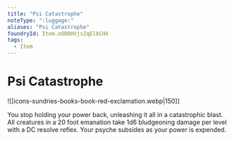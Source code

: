 ```yaml
---
title: "Psi Catastrophe"
noteType: ":luggage:"
aliases: "Psi Catastrophe"
foundryId: Item.oODDHVjsZqEl8CHX
tags:
  - Item
---
```


# Psi Catastrophe
![[icons-sundries-books-book-red-exclamation.webp|150]]

You stop holding your power back, unleashing it all in a catastrophic blast. All creatures in a 20 foot emanation take 1d6 bludgeoning damage per level with a DC resolve reflex. Your psyche subsides as your power is expended.
